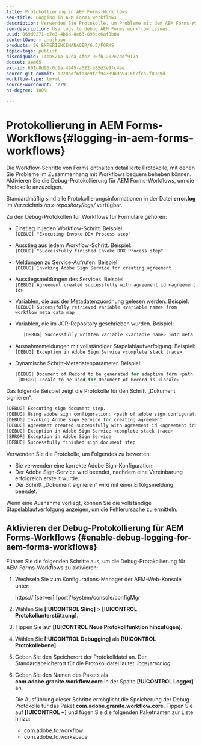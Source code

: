 ```yaml
---
title: Protokollierung in AEM Forms-Workflows
seo-title: Logging in AEM Forms workflows
description: Verwenden Sie Protokolle, um Probleme mit dem AEM Forms-Workflow zu beheben.
seo-description: Use logs to debug AEM Forms workflow issues.
uuid: 869d0271-c7e3-4b6d-8e63-893dc6af8b8a
contentOwner: anujkapo
products: SG_EXPERIENCEMANAGER/6.5/FORMS
topic-tags: publish
discoiquuid: 14bb521a-42ea-4fe2-90fb-202e7ddf917a
docset: aem65
exl-id: 601c8d95-0d1a-4945-a522-e85d3e9fc4ae
source-git-commit: b220adf6fa3e9faf94389b9a9416b7fca2f89d9d
workflow-type: tm+mt
source-wordcount: '279'
ht-degree: 100%

---
```


# Protokollierung in AEM Forms-Workflows{#logging-in-aem-forms-workflows}

Die Workflow-Schritte von Forms enthalten detaillierte Protokolle, mit denen Sie Probleme im Zusammenhang mit Workflows bequem beheben können. Aktivieren Sie die Debug-Protokollierung für AEM Forms-Workflows, um die Protokolle anzuzeigen.

Standardmäßig sind alle Protokollierungsinformationen in der Datei **error.log** im Verzeichnis */crx-repository/logs/* verfügbar.

Zu den Debug-Protokollen für Workflows für Formulare gehören:

* Einstieg in jeden Workflow-Schritt. Beispiel:\
   `[DEBUG] "Executing Invoke DDX Process step"`

* Ausstieg aus jedem Workflow-Schritt. Beispiel:\
   `[DEBUG] "Successfully finished Invoke DDX Process step"`

* Meldungen zu Service-Aufrufen. Beispiel:\
   `[DEBUG] Invoking Adobe Sign Service for creating agreement`

* Ausstiegsmeldungen des Services. Beispiel:\
   `[DEBUG] Agreement created successfully with agreement id <agreement id>`

* Variablen, die aus der Metadatenzuordnung gelesen werden. Beispiel:\
   `[DEBUG] Successfully retrieved variable <variable name> from workflow meta data map`

* Variablen, die im JCR-Repository geschrieben wurden. Beispiel:

   ```verilog
      [DEBUG] Successfully written variable <variable name> into meta data node at <JCR path where meta data is being written>
   ```

* Ausnahmemeldungen mit vollständiger Stapelablaufverfolgung. Beispiel:\
   `[DEBUG] Exception in Adobe Sign Service <complete stack trace>`

* Dynamische Schritt-Metadatenparameter. Beispiel:

   ```verilog
   [DEBUG] Document of Record to be generated for adaptive form <path of adaptive form>
    [DEBUG] Locale to be used for Document of Record is <locale>
   ```

Das folgende Beispiel zeigt die Protokolle für den Schritt „Dokument signieren“:

```verilog
[DEBUG] Executing sign document step.
[DEBUG] Using adobe sign configuration: <path of adobe sign configuration>
[DEBUG] Invoking Adobe Sign Service for creating agreement
[DEBUG] Agreement created successfully with agreement id <agreement id>
[DEBUG] Exception in Adobe Sign Service <complete stack trace>
[ERROR] Exception in Adobe Sign Service
[DEBUG] Successfully finished sign document step
```

Verwenden Sie die Protokolle, um Folgendes zu bewerten:

* Sie verwenden eine korrekte Adobe Sign-Konfiguration.
* Der Adobe Sign-Service wird beendet, nachdem eine Vereinbarung erfolgreich erstellt wurde.
* Der Schritt „Dokument signieren“ wird mit einer Erfolgsmeldung beendet.

Wenn eine Ausnahme vorliegt, können Sie die vollständige Stapelablaufverfolgung anzeigen, um die Fehlerursache zu ermitteln.

## Aktivieren der Debug-Protokollierung für AEM Forms-Workflows {#enable-debug-logging-for-aem-forms-workflows}

Führen Sie die folgenden Schritte aus, um die Debug-Protokollierung für AEM Forms-Workflows zu aktivieren:

1. Wechseln Sie zum Konfigurations-Manager der AEM-Web-Konsole unter:

   https://&#39;[server]:[port]&#39;/system/console/configMgr

1. Wählen Sie **[!UICONTROL Sling]** > **[!UICONTROL Protokollunterstützung]**.
1. Tippen Sie auf **[!UICONTROL Neue Protokollfunktion hinzufügen]**.
1. Wählen Sie **[!UICONTROL Debugging]** als **[!UICONTROL Protokollebene]**.
1. Geben Sie den Speicherort der Protokolldatei an. Der Standardspeicherort für die Protokolldatei lautet: *logs\error.log*
1. Geben Sie den Namen des Pakets als **com.adobe.granite.workflow.core** in der Spalte **[!UICONTROL Logger]** an.

   Die Ausführung dieser Schritte ermöglicht die Speicherung der Debug-Protokolle für das Paket **com.adobe.granite.workflow.core**. Tippen Sie auf **[!UICONTROL +]** und fügen Sie die folgenden Paketnamen zur Liste hinzu:

   * com.adobe.fd.workflow
   * com.adobe.fd.workspace
